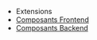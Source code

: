 - Extensions
- [Composants Frontend](extensions/compo-fe.md)
- [Composants Backend](extensions/compo-be.md)
